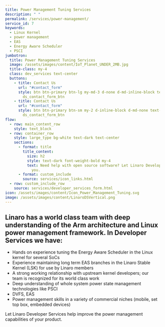 ```yaml
---
title: Power Management Tuning Services
description: " "
permalink: /services/power-management/
service_id: 7
keywords:
  - Linux Kernel
  - power management
  - EAS
  - Energy Aware Scheduler
  - PSCI
jumbotron:
  title: Power Management Tuning Services
  image: /assets/images/content/IoT_Planet_UNDER_2MB.jpg
  title-class: my-4
  class: dev_services text-center
  buttons:
    - title: Contact Us
      url: "#contact_form"
      style: btn btn-primary btn-lg my-md-3 d-none d-md-inline-block text-uppercase
        ds_contact_form_btn
    - title: Contact Us
      url: "#contact_form"
      style: btn btn-primary btn-sm my-2 d-inline-block d-md-none text-uppercase
        ds_contact_form_btn
flow:
  - row: main_content_row
    style: text_block
  - row: container_row
    style: large_type bg-white text-dark text-center
    sections:
      - format: title
        title_content:
          size: h2
          style: text-dark font-weight-bold my-4
          text: Need help with open source software? Let Linaro Developer Services help
            you.
      - format: custom_include
        source: services/icon_links.html
  - row: custom_include_row
    source: services/developer_services_form.html
icon: /assets/images/content/Icon_Power_Management_Tuning.svg
image: /assets/images/content/LinaroDSVertical.png
---
```

## Linaro has a world class team with deep understanding of the Arm architecture and Linux power management framework.  In Developer Services we have:

* Hands on experience tuning the Energy Aware Scheduler in the Linux kernel for several SoCs
* Experience maintaining long term EAS branches in the Linaro Stable Kernel (LSK) for use by Linaro members
* A strong working relationship with upstream kernel developers; our team is recognized for its world class work
* Deep understanding of whole system power state management technologies like PSCI
* DVFS, EAS
* Power management skills in a variety of commercial niches (mobile, set top box, embedded devices)

Let Linaro Developer Services help improve the power management capabilities of your product.